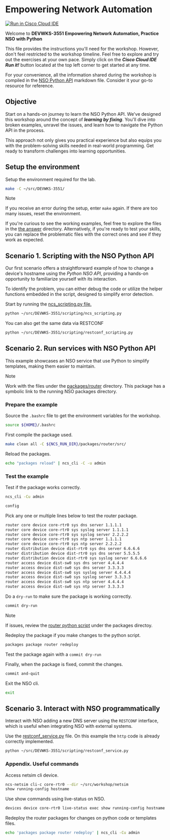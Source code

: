 # Empowering Network Automation

[![Run in Cisco Cloud IDE](https://static.production.devnetcloud.com/codeexchange/assets/images/devnet-runable-icon.svg)](https://developer.cisco.com/codeexchange/devenv/jillesca/DEVWKS-3551/)

Welcome to **DEVWKS-3551 Empowering Network Automation, Practice NSO with Python**

This file provides the instructions you'll need for the workshop. However, don't feel restricted to the workshop timeline. Feel free to explore and try out the exercises at your own pace. Simply click on the **_Cisco Cloud IDE Run it!_** button located at the top left corner to get started at any time.

For your convenience, all the information shared during the workshop is compiled in the [NSO Python API](NSO_Python_API.md) markdown file. Consider it your go-to resource for reference.

## Objective

Start on a hands-on journey to learn the NSO Python API. We've designed this workshop around the concept of **_learning by fixing_**. You'll dive into broken examples, unravel the issues, and learn how to navigate the Python API in the process.

This approach not only gives you practical experience but also equips you with the problem-solving skills needed in real-world programming. Get ready to transform challenges into learning opportunities.

## Setup the environment

Setup the environment required for the lab.

```bash
make -C ~/src/DEVWKS-3551/
```

> [!NOTE]
> If you receive an error during the setup, enter `make` again. If there are too many issues, reset the environment.

If you're curious to see the working examples, feel free to explore the files in the [the answer](answers/) directory. Alternatively, if you're ready to test your skills, you can replace the problematic files with the correct ones and see if they work as expected.

## Scenario 1. Scripting with the NSO Python API

Our first scenario offers a straightforward example of how to change a device's hostname using the _Python NSO API_, providing a hands-on opportunity to familiarize yourself with its interaction.

To identify the problem, you can either debug the code or utilize the helper functions embedded in the script, designed to simplify error detection.

Start by running the [ncs_scripting.py file.](scripting/ncs_scripting.py)

```bash
python ~/src/DEVWKS-3551/scripting/ncs_scripting.py
```

You can also get the same data via RESTCONF

```bash
python ~/src/DEVWKS-3551/scripting/restconf_scripting.py
```

## Scenario 2. Run services with NSO Python API

This example showcases an NSO service that use Python to simplify templates, making them easier to maintain.

> [!NOTE]
> Work with the files under the [packages/router](packages/router/) directory. This package has a symbolic link to the running NSO packages directory.

### Prepare the example

Source the `.bashrc` file to get the environment variables for the workshop.

```bash
source ${HOME}/.bashrc
```

First compile the package used.

```bash
make clean all -C ${NCS_RUN_DIR}/packages/router/src/
```

Reload the packages.

```bash
echo "packages reload" | ncs_cli -C -u admin
```

### Test the example

Test if the package works correctly.

```bash
ncs_cli -Cu admin
```

```bash
config
```

Pick any one or multiple lines below to test the router package.

```bash
router core device core-rtr0 sys dns server 1.1.1.1
router core device core-rtr0 sys syslog server 1.1.1.1
router core device core-rtr0 sys syslog server 2.2.2.2
router core device core-rtr0 sys ntp server 1.1.1.1
router core device core-rtr0 sys ntp server 2.2.2.2
router distribution device dist-rtr0 sys dns server 6.6.6.6
router distribution device dist-rtr0 sys dns server 5.5.5.5
router distribution device dist-rtr0 sys syslog server 6.6.6.6
router access device dist-sw0 sys dns server 4.4.4.4
router access device dist-sw0 sys dns server 3.3.3.3
router access device dist-sw0 sys syslog server 4.4.4.4
router access device dist-sw0 sys syslog server 3.3.3.3
router access device dist-sw0 sys ntp server 4.4.4.4
router access device dist-sw0 sys ntp server 3.3.3.3
```

Do a `dry-run` to make sure the package is working correctly.

```bash
commit dry-run
```

> [!NOTE]
> If issues, review the [router python script](packages/router/python/router/router.py) under the packages directoy.

Redeploy the package if you make changes to the python script.

```bash
packages package router redeploy
```

Test the package again with a `commit dry-run`

Finally, when the package is fixed, commit the changes.

```bash
commit and-quit
```

Exit the NSO cli.

```bash
exit
```

## Scenario 3. Interact with NSO programmatically

Interact with NSO adding a new DNS server using the `RESTCONF` interface, which is useful when integrating NSO with external systems.

Use the [restconf_service.py](scripting/restconf_service.py) file. On this example the `http` code is already correctly implemented.

```bash
python ~/src/DEVWKS-3551/scripting/restconf_service.py
```

### Appendix. Useful commands

Access netsim cli device.

```bash
ncs-netsim cli-c core-rtr0 --dir ~/src/workshop/netsim
show running-config hostname
```

Use show commands using live-status on NSO.

```bash
devices device core-rtr0 live-status exec show running-config hostname
```

Redeploy the router packages for changes on python code or templates files.

```bash
echo 'packages package router redeploy' | ncs_cli -Cu admin
```
